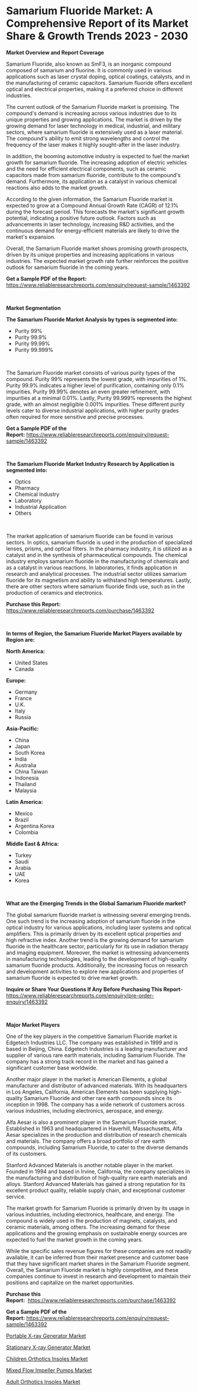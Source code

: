 <p><h1>Samarium Fluoride Market: A Comprehensive Report of its Market Share & Growth Trends 2023 - 2030</h1></p><p><strong>Market Overview and Report Coverage</strong></p>
<p><p>Samarium Fluoride, also known as SmF3, is an inorganic compound composed of samarium and fluorine. It is commonly used in various applications such as laser crystal doping, optical coatings, catalysts, and in the manufacturing of ceramic capacitors. Samarium fluoride offers excellent optical and electrical properties, making it a preferred choice in different industries.</p><p>The current outlook of the Samarium Fluoride market is promising. The compound's demand is increasing across various industries due to its unique properties and growing applications. The market is driven by the growing demand for laser technology in medical, industrial, and military sectors, where samarium fluoride is extensively used as a laser material. The compound's ability to emit strong wavelengths and control the frequency of the laser makes it highly sought-after in the laser industry.</p><p>In addition, the booming automotive industry is expected to fuel the market growth for samarium fluoride. The increasing adoption of electric vehicles and the need for efficient electrical components, such as ceramic capacitors made from samarium fluoride, contribute to the compound's demand. Furthermore, its application as a catalyst in various chemical reactions also adds to the market growth.</p><p>According to the given information, the Samarium Fluoride market is expected to grow at a Compound Annual Growth Rate (CAGR) of 12.1% during the forecast period. This forecasts the market's significant growth potential, indicating a positive future outlook. Factors such as advancements in laser technology, increasing R&D activities, and the continuous demand for energy-efficient materials are likely to drive the market's expansion.</p><p>Overall, the Samarium Fluoride market shows promising growth prospects, driven by its unique properties and increasing applications in various industries. The expected market growth rate further reinforces the positive outlook for samarium fluoride in the coming years.</p></p>
<p><strong>Get a Sample PDF of the Report:</strong> <a href="https://www.reliableresearchreports.com/enquiry/request-sample/1463392">https://www.reliableresearchreports.com/enquiry/request-sample/1463392</a></p>
<p>&nbsp;</p>
<p><strong>Market Segmentation</strong></p>
<p><strong>The Samarium Fluoride Market Analysis by types is segmented into:</strong></p>
<p><ul><li>Purity 99%</li><li>Purity 99.9%</li><li>Purity 99.99%</li><li>Purity 99.999%</li></ul></p>
<p>&nbsp;</p>
<p><p>The Samarium Fluoride market consists of various purity types of the compound. Purity 99% represents the lowest grade, with impurities of 1%. Purity 99.9% indicates a higher level of purification, containing only 0.1% impurities. Purity 99.99% denotes an even greater refinement, with impurities at a minimal 0.01%. Lastly, Purity 99.999% represents the highest grade, with an almost negligible 0.001% impurities. These different purity levels cater to diverse industrial applications, with higher purity grades often required for more sensitive and precise processes.</p></p>
<p><strong>Get a Sample PDF of the Report:</strong>&nbsp;<a href="https://www.reliableresearchreports.com/enquiry/request-sample/1463392">https://www.reliableresearchreports.com/enquiry/request-sample/1463392</a></p>
<p>&nbsp;</p>
<p><strong>The Samarium Fluoride Market Industry Research by Application is segmented into:</strong></p>
<p><ul><li>Optics</li><li>Pharmacy</li><li>Chemical Industry</li><li>Laboratory</li><li>Industrial Application</li><li>Others</li></ul></p>
<p>&nbsp;</p>
<p><p>The market application of samarium fluoride can be found in various sectors. In optics, samarium fluoride is used in the production of specialized lenses, prisms, and optical filters. In the pharmacy industry, it is utilized as a catalyst and in the synthesis of pharmaceutical compounds. The chemical industry employs samarium fluoride in the manufacturing of chemicals and as a catalyst in various reactions. In laboratories, it finds application in research and analytical processes. The industrial sector utilizes samarium fluoride for its magnetism and ability to withstand high temperatures. Lastly, there are other sectors where samarium fluoride finds use, such as in the production of ceramics and electronics.</p></p>
<p><strong>Purchase this Report:</strong>&nbsp; <a href="https://www.reliableresearchreports.com/purchase/1463392">https://www.reliableresearchreports.com/purchase/1463392</a></p>
<p>&nbsp;</p>
<p><strong>In terms of Region, the Samarium Fluoride Market Players available by Region are:</strong></p>
<p>
    <p> <strong> North America: </strong>
        <ul>
            <li>United States</li>
            <li>Canada</li>
        </ul>
        </p> 
    <p> <strong> Europe: </strong>
        <ul>
            <li>Germany</li>
            <li>France</li>
            <li>U.K.</li>
            <li>Italy</li>
            <li>Russia</li>
        </ul>
        </p> 
    <p> <strong> Asia-Pacific: </strong>
        <ul>
            <li>China</li>
            <li>Japan</li>
            <li>South Korea</li>
            <li>India</li>
            <li>Australia</li>
            <li>China Taiwan</li>
            <li>Indonesia</li>
            <li>Thailand</li>
            <li>Malaysia</li>
        </ul>
        </p> 
    <p> <strong> Latin America: </strong>
        <ul>
            <li>Mexico</li>
            <li>Brazil</li>
            <li>Argentina Korea</li>
            <li>Colombia</li>
        </ul>
        </p> 
    <p> <strong> Middle East & Africa: </strong>
        <ul>
            <li>Turkey</li>
            <li>Saudi</li>
            <li>Arabia</li>
            <li>UAE</li>
            <li>Korea</li>
        </ul>
    </p>
    </p>
<p>&nbsp;</p>
<p><strong>What are the Emerging Trends in the Global Samarium Fluoride market?</strong></p>
<p><p>The global samarium fluoride market is witnessing several emerging trends. One such trend is the increasing adoption of samarium fluoride in the optical industry for various applications, including laser systems and optical amplifiers. This is primarily driven by its excellent optical properties and high refractive index. Another trend is the growing demand for samarium fluoride in the healthcare sector, particularly for its use in radiation therapy and imaging equipment. Moreover, the market is witnessing advancements in manufacturing technologies, leading to the development of high-quality samarium fluoride products. Additionally, the increasing focus on research and development activities to explore new applications and properties of samarium fluoride is expected to drive market growth.</p></p>
<p><strong>Inquire or Share Your Questions If Any Before Purchasing This Report</strong>- <a href="https://www.reliableresearchreports.com/enquiry/pre-order-enquiry/1463392">https://www.reliableresearchreports.com/enquiry/pre-order-enquiry/1463392</a></p>
<p>&nbsp;</p>
<p><strong>Major Market Players</strong></p>
<p><p>One of the key players in the competitive Samarium Fluoride market is Edgetech Industries LLC. The company was established in 1999 and is based in Beijing, China. Edgetech Industries is a leading manufacturer and supplier of various rare earth materials, including Samarium Fluoride. The company has a strong track record in the market and has gained a significant customer base worldwide.</p><p>Another major player in the market is American Elements, a global manufacturer and distributor of advanced materials. With its headquarters in Los Angeles, California, American Elements has been supplying high-quality Samarium Fluoride and other rare earth compounds since its inception in 1998. The company has a wide network of customers across various industries, including electronics, aerospace, and energy.</p><p>Alfa Aesar is also a prominent player in the Samarium Fluoride market. Established in 1963 and headquartered in Haverhill, Massachusetts, Alfa Aesar specializes in the production and distribution of research chemicals and materials. The company offers a broad portfolio of rare earth compounds, including Samarium Fluoride, to cater to the diverse demands of its customers.</p><p>Stanford Advanced Materials is another notable player in the market. Founded in 1994 and based in Irvine, California, the company specializes in the manufacturing and distribution of high-quality rare earth materials and alloys. Stanford Advanced Materials has gained a strong reputation for its excellent product quality, reliable supply chain, and exceptional customer service.</p><p>The market growth for Samarium Fluoride is primarily driven by its usage in various industries, including electronics, healthcare, and energy. The compound is widely used in the production of magnets, catalysts, and ceramic materials, among others. The increasing demand for these applications and the growing emphasis on sustainable energy sources are expected to fuel the market growth in the coming years.</p><p>While the specific sales revenue figures for these companies are not readily available, it can be inferred from their market presence and customer base that they have significant market shares in the Samarium Fluoride segment. Overall, the Samarium Fluoride market is highly competitive, and these companies continue to invest in research and development to maintain their positions and capitalize on the market opportunities.</p></p>
<p><strong>Purchase this Report:</strong>&nbsp;&nbsp;<a href="https://www.reliableresearchreports.com/purchase/1463392">https://www.reliableresearchreports.com/purchase/1463392</a></p>
<p></p>
<p><strong>Get a Sample PDF of the Report:</strong>&nbsp;<a href="https://www.reliableresearchreports.com/enquiry/request-sample/1463392">https://www.reliableresearchreports.com/enquiry/request-sample/1463392</a></p>
<p><p><a href="https://medium.com/@ridhantakke90/portable-x-ray-generator-market-insight-market-trends-growth-forecasted-from-2023-to-2030-fc121ee3ebab">Portable X-ray Generator Market</a></p><p><a href="https://medium.com/@reportprime01/stationary-x-ray-generator-market-comprehensive-assessment-by-type-application-and-geography-6e38ea9db4b1">Stationary X-ray Generator Market</a></p><p><a href="https://medium.com/@bulk.cream.roll/decoding-children-orthotics-insoles-market-metrics-market-share-trends-and-growth-patterns-e2d3d076eb8c">Children Orthotics Insoles Market</a></p><p><a href="https://medium.com/@reportprime04/mixed-flow-impeller-pumps-market-size-cagr-trends-2024-2030-ca6242a1fcdd">Mixed Flow Impeller Pumps Market</a></p><p><a href="https://medium.com/@cite.teach.super/adult-orthotics-insoles-market-share-evolution-and-market-growth-trends-2023-2030-8970065daca3">Adult Orthotics Insoles Market</a></p></p>